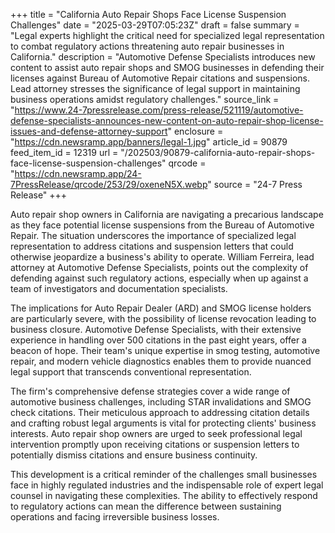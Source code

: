 +++
title = "California Auto Repair Shops Face License Suspension Challenges"
date = "2025-03-29T07:05:23Z"
draft = false
summary = "Legal experts highlight the critical need for specialized legal representation to combat regulatory actions threatening auto repair businesses in California."
description = "Automotive Defense Specialists introduces new content to assist auto repair shops and SMOG businesses in defending their licenses against Bureau of Automotive Repair citations and suspensions. Lead attorney stresses the significance of legal support in maintaining business operations amidst regulatory challenges."
source_link = "https://www.24-7pressrelease.com/press-release/521119/automotive-defense-specialists-announces-new-content-on-auto-repair-shop-license-issues-and-defense-attorney-support"
enclosure = "https://cdn.newsramp.app/banners/legal-1.jpg"
article_id = 90879
feed_item_id = 12319
url = "/202503/90879-california-auto-repair-shops-face-license-suspension-challenges"
qrcode = "https://cdn.newsramp.app/24-7PressRelease/qrcode/253/29/oxeneN5X.webp"
source = "24-7 Press Release"
+++

<p>Auto repair shop owners in California are navigating a precarious landscape as they face potential license suspensions from the Bureau of Automotive Repair. The situation underscores the importance of specialized legal representation to address citations and suspension letters that could otherwise jeopardize a business's ability to operate. William Ferreira, lead attorney at Automotive Defense Specialists, points out the complexity of defending against such regulatory actions, especially when up against a team of investigators and documentation specialists.</p><p>The implications for Auto Repair Dealer (ARD) and SMOG license holders are particularly severe, with the possibility of license revocation leading to business closure. Automotive Defense Specialists, with their extensive experience in handling over 500 citations in the past eight years, offer a beacon of hope. Their team's unique expertise in smog testing, automotive repair, and modern vehicle diagnostics enables them to provide nuanced legal support that transcends conventional representation.</p><p>The firm's comprehensive defense strategies cover a wide range of automotive business challenges, including STAR invalidations and SMOG check citations. Their meticulous approach to addressing citation details and crafting robust legal arguments is vital for protecting clients' business interests. Auto repair shop owners are urged to seek professional legal intervention promptly upon receiving citations or suspension letters to potentially dismiss citations and ensure business continuity.</p><p>This development is a critical reminder of the challenges small businesses face in highly regulated industries and the indispensable role of expert legal counsel in navigating these complexities. The ability to effectively respond to regulatory actions can mean the difference between sustaining operations and facing irreversible business losses.</p>